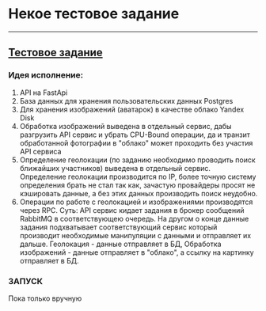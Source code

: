 # Некое тестовое задание 

___
## [Тестовое задание](task.md)

### Идея исполнение:
1. API на FastApi
2. База данных для хранения пользовательских данных Postgres
3. Для хранения изображений (аватарок) в качестве облако Yandex Disk
4. Обработка изображений выведена в отдельный сервис, дабы разгрузить API сервис и убрать CPU-Bound операции, 
да и транзит обработанной фотографии в "облако" может проходить без участия API сервиса 
5. Определение геолокации (по заданию необходимо проводить поиск ближайших участников) выведена в отдельный сервис. 
Определение геолокации производится по IP, более точную систему определения брать не стал так как, зачастую провайдеры
просят не кэшировать данные, а без этих данных производить поиск неудобно.  
6. Операции по работе с геолокацией и изображениями производятся через RPC. Суть: API сервис кидает задания в брокер 
сообщений RabbitMQ в соответствующею очередь. На другом о конце данные задания подхватывает соответствующий сервис
который производит необходимые манипуляции с данными и отправляет их дальше. Геолокация - данные отправляет в БД, 
Обработка изображений - данные отправляет в "облако", а ссылку на картинку отправляет в БД. 

### ЗАПУСК 
Пока только вручную



